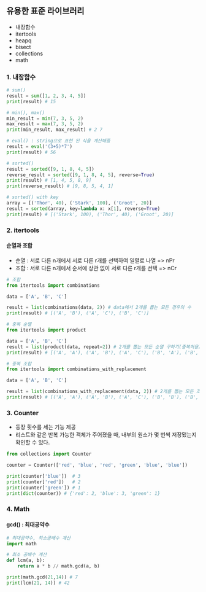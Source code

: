 ## 유용한 표준 라이브러리
- 내장함수
- itertools
- heapq
- bisect
- collections
- math
### 1. 내장함수
```python
# sum()
result = sum([1, 2, 3, 4, 5])
print(result) # 15

# min(), max()
min_result = min(7, 3, 5, 2)
max_result = max(7, 3, 5, 2)
print(min_result, max_result) # 2 7

# eval() : string으로 표현 된 식을 계산해줌
result = eval('(3+5)*7')
print(result) # 56

# sorted()
result = sorted([9, 1, 8, 4, 5])
reverse_result = sorted([9, 1, 8, 4, 5], reverse=True)
print(result) # [1, 4, 5, 8, 9]
print(reverse_result) # [9, 8, 5, 4, 1]

# sorted() with key
array = [('Thor', 40), ('Stark', 100), ('Groot', 20)]
result = sorted(array, key=lambda x: x[1], reverse=True)
print(result) # [('Stark', 100), ('Thor', 40), ('Groot', 20)]
```

### 2. itertools
#### 순열과 조합
- 순열 : 서로 다른 n개에서 서로 다른 r개를 선택하여 일렬로 나열 => nPr
- 조합 : 서로 다른 n개에서 순서에 상관 없이 서로 다른 r개를 선택 => nCr

```python
# 조합
from itertools import combinations

data = ['A', 'B', 'C']

result = list(combinations(data, 2)) # data에서 2개를 뽑는 모든 경우의 수
print(result) # [('A', 'B'), ('A', 'C'), ('B', 'C')]
```

```python
# 중복 순열
from itertools import product

data = ['A', 'B', 'C']
result = list(product(data, repeat=2)) # 2개를 뽑는 모든 순열 구하기(중복허용)
print(result) # [('A', 'A'), ('A', 'B'), ('A', 'C'), ('B', 'A'), ('B', 'B'), ('B', 'C'), ('C', 'A'), ('C', 'B'), ('C', 'C')]
```

```python
# 중복 조합
from itertools import combinations_with_replacement

data = ['A', 'B', 'C']

result = list(combinations_with_replacement(data, 2)) # 2개를 뽑는 모든 조합 구하기(중복 허용)
print(result) # [('A', 'A'), ('A', 'B'), ('A', 'C'), ('B', 'B'), ('B', 'C'), ('C', 'C')]
```

### 3. Counter
- 등장 횟수를 세는 기능 제공
- 리스트와 같은 반복 가능한 객체가 주어졌을 때, 내부의 원소가 몇 번씩 저장됐는지 확인할 수 있다.
```python
from collections import Counter

counter = Counter(['red', 'blue', 'red', 'green', 'blue', 'blue'])

print(counter['blue'])  # 3
print(counter['red'])   # 2
print(counter['green']) # 1
print(dict(counter)) # {'red': 2, 'blue': 3, 'green': 1}
```

### 4. Math
#### gcd() : 최대공약수
```python
# 최대공약수, 최소공배수 계산
import math

# 최소 공배수 계산
def lcm(a, b):
    return a * b // math.gcd(a, b)

print(math.gcd(21,14)) # 7
print(lcm(21, 14)) # 42
```